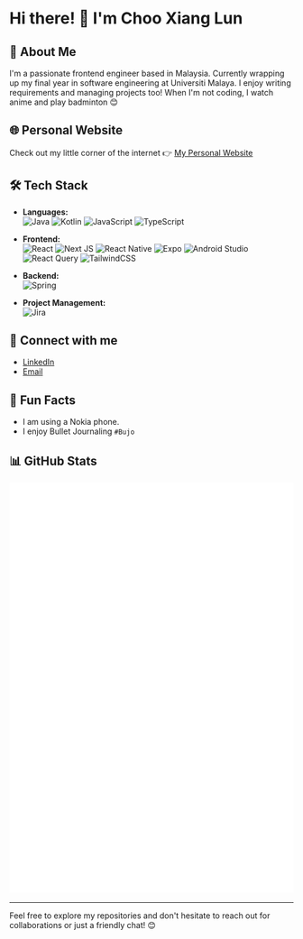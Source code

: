 # Hi there! 👋 I'm Choo Xiang Lun

## 🚀 About Me
I'm a passionate frontend engineer based in Malaysia. Currently wrapping up my final year in software engineering at Universiti Malaya. I enjoy writing requirements and managing projects too! When I'm not coding, I watch anime and play badminton 😊

## 🌐 Personal Website
Check out my little corner of the internet 👉 [My Personal Website](https://xianglun.vercel.app/)

## 🛠 Tech Stack
- **Languages:**  
  ![Java](https://img.shields.io/badge/Java-%23ED8B00.svg?style=flat-square&logo=openjdk&logoColor=white)
  ![Kotlin](https://img.shields.io/badge/Kotlin-%237F52FF.svg?style=flat-square&logo=kotlin&logoColor=white)
  ![JavaScript](https://img.shields.io/badge/Javascript-%23323330.svg?style=flat-square&logo=javascript&logoColor=%23F7DF1E)
  ![TypeScript](https://img.shields.io/badge/Typescript-%23007ACC.svg?style=flat-square&logo=typescript&logoColor=white)

- **Frontend:**  
  ![React](https://img.shields.io/badge/-React-61DAFB?style=flat-square&logo=React&logoColor=white)
  ![Next JS](https://img.shields.io/badge/Next-black?style=flat-square&logo=next.js&logoColor=white)
  ![React Native](https://img.shields.io/badge/React_Native-%2320232a.svg?style=flat-square&logo=react&logoColor=%2361DAFB)
  ![Expo](https://img.shields.io/badge/Expo-1C1E24?style=flat-square&logo=expo&logoColor=#D04A37)
  ![Android Studio](https://img.shields.io/badge/Android%20Studio-346ac1?style=flat-square&logo=android%20studio&logoColor=white)
  ![React Query](https://img.shields.io/badge/-React%20Query-FF4154?style=flat-square&logo=react%20query&logoColor=white)
  ![TailwindCSS](https://img.shields.io/badge/TailwindCSS-%2338B2AC.svg?style=flat-square&logo=tailwind-css&logoColor=white)
  
- **Backend:**  
  ![Spring](https://img.shields.io/badge/Spring-%236DB33F.svg?style=flat-square&logo=spring&logoColor=white)

- **Project Management:**  
  ![Jira](https://img.shields.io/badge/Jira-%230A0FFF.svg?style=flat-square&logo=jira&logoColor=white)


## 🔗 Connect with me
- [LinkedIn](https://www.linkedin.com/in/xianglun/)
- [Email](mailto:xlchoo25@gmail.com)

## 🎉 Fun Facts
- I am using a Nokia phone.
- I enjoy Bullet Journaling `#Bujo`

## 📊 GitHub Stats
<picture>
  <img src="/github-metrics.svg" alt="Metrics">
</picture>

---

Feel free to explore my repositories and don't hesitate to reach out for collaborations or just a friendly chat! 😊

